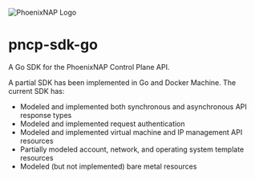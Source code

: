 ![PhoenixNAP Logo](https://phoenixnap.com/wp-content/themes/phoenixnap-v2/img/v2/logo.svg)
# pncp-sdk-go
A Go SDK for the PhoenixNAP Control Plane API.

A partial SDK has been implemented in Go and Docker Machine.  The current SDK has:
  - Modeled and implemented both synchronous and asynchronous API response types
  - Modeled and implemented request authentication
  - Modeled and implemented virtual machine and IP management API resources
  - Partially modeled account, network, and operating system template resources
  - Modeled (but not implemented) bare metal resources

